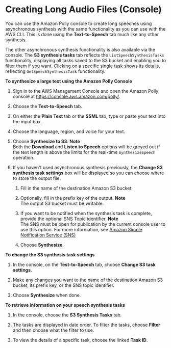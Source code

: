 # Creating Long Audio Files \(Console\)<a name="longer-console"></a>

You can use the Amazon Polly console to create long speeches using asynchronous synthesis with the same functionality as you can use with the AWS CLI\. This is done using the **Text\-to\-Speech** tab much like any other synthesis\. 

The other asynchronous synthesis functionality is also available via the console\. The **S3 synthesis tasks** tab reflects the `ListSpeechSynthesisTasks` functionality, displaying all tasks saved to the S3 bucket and enabling you to filter them if you want\. Clicking on a specific single task shows its details, reflecting `GetSpeechSynthesisTask` functionality\.

**To synthesize a large text using the Amazon Polly Console**

1. Sign in to the AWS Management Console and open the Amazon Polly console at [https://console\.aws\.amazon\.com/polly/](https://console.aws.amazon.com/polly/)\.

1. Choose the **Text\-to\-Speech** tab\. 

1. On either the **Plain Text** tab or the **SSML** tab, type or paste your text into the input box\. 

1. Choose the language, region, and voice for your text\. 

1. Choose **Synthesize to S3**\. 
**Note**  
Both the **Download** and **Listen to Speech** options will be greyed out if the text length is above the limits for the real\-time `SynthesizeSpeech` operation\.

1. If you haven't used asynchronous synthesis previously, the **Change S3 synthesis task settings** box will be displayed so you can choose where to store the output file\.

   1. Fill in the name of the destination Amazon S3 bucket\.

   1. Optionally, fill in the prefix key of the output\.
**Note**  
The output S3 bucket must be writable\.

   1. If you want to be notified when the synthesis task is complete, provide the optional SNS Topic identifier\.
**Note**  
The SNS must be open for publication by the current console user to use this option\. For more information, see [Amazon Simple Notification Service \(SNS\)](https://aws.amazon.com/sns/)

   1. Choose **Synthesize**\. 

**To change the S3 synthesis task settings**

1. In the console, on the **Test\-to\-Speech** tab, choose **Change S3 task settings**\.

1. Make any changes you want to the name of the destination Amazon S3 bucket, its prefix key, or the SNS topic identifier\.

1. Choose **Synthesize** when done\. 

**To retrieve information on your speech synthesis tasks**

1. In the console, choose the **S3 Synthesis Tasks** tab\.

1. The tasks are displayed in date order\. To filter the tasks, choose **Filter** and then choose what the filter to use\.

1. To view the details of a specific task, choose the linked **Task ID**\.